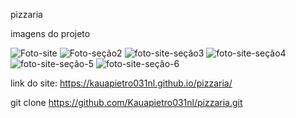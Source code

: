 pizzaria

imagens do projeto

![Foto-site](https://github.com/user-attachments/assets/953fcd09-4169-49f0-ae6c-2ebb61a96937)
![Foto-seção2](https://github.com/user-attachments/assets/3c90890c-5a1d-407c-9fd5-27b6f4c0e727)
![foto-site-seção3](https://github.com/user-attachments/assets/1b474067-8808-4e4c-916c-3df20b6c6f0c)
![foto-site-seção4](https://github.com/user-attachments/assets/ecc2b733-8fd1-416e-8b78-4e6249f4d993)
![foto-site-seção-5](https://github.com/user-attachments/assets/b51bfb94-130f-4762-b7a9-1071db8a7317)
![foto-site-seção-6](https://github.com/user-attachments/assets/f1a0efa1-99b2-4587-b26f-deb9b96c80a3)

link do site: https://kauapietro031nl.github.io/pizzaria/

git clone https://github.com/Kauapietro031nl/pizzaria.git

